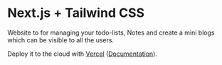 # Next.js + Tailwind CSS 

Website to for managing your todo-lists, Notes and create a mini blogs which can be visible to all the users.

Deploy it to the cloud with [Vercel](https://vercel.com/new?utm_source=github&utm_medium=readme&utm_campaign=next-example) ([Documentation](https://nextjs.org/docs/deployment)).
